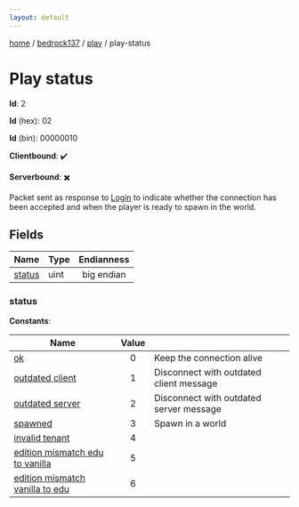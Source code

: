 ```yaml
---
layout: default
---
```


[home](/)  /  [bedrock137](/protocol/bedrock137)  /  [play](/protocol/bedrock137/play)  /  play-status

# Play status

**Id**: 2

**Id** (hex): 02

**Id** (bin): 00000010

**Clientbound**: ✔️

**Serverbound**: ✖️

Packet sent as response to [Login](#play_login) to indicate whether the connection has been accepted and when the player is ready to spawn in the world.

## Fields

Name | Type | Endianness
---|---|:---:
[status](#status) | uint | big endian

### status

**Constants**:

Name | Value |  |
---|:---:|---
[ok](status_ok) | 0 | Keep the connection alive
[outdated client](status_outdated-client) | 1 | Disconnect with outdated client message
[outdated server](status_outdated-server) | 2 | Disconnect with outdated server message
[spawned](status_spawned) | 3 | Spawn in a world
[invalid tenant](status_invalid-tenant) | 4 | 
[edition mismatch edu to vanilla](status_edition-mismatch-edu-to-vanilla) | 5 | 
[edition mismatch vanilla to edu](status_edition-mismatch-vanilla-to-edu) | 6 | 

